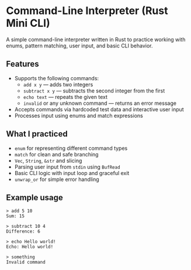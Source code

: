 # Command-Line Interpreter (Rust Mini CLI)

A simple command-line interpreter written in Rust to practice working with enums, pattern matching, user input, and basic CLI behavior.

## Features

- Supports the following commands:
  - `add x y` — adds two integers
  - `subtract x y` — subtracts the second integer from the first
  - `echo text` — repeats the given text
  - `invalid` or any unknown command — returns an error message
- Accepts commands via hardcoded test data and interactive user input
- Processes input using enums and match expressions

## What I practiced

- `enum` for representing different command types
- `match` for clean and safe branching
- `Vec`, `String`, `&str` and slicing
- Parsing user input from `stdin` using `BufRead`
- Basic CLI logic with input loop and graceful exit
- `unwrap_or` for simple error handling

##  Example usage

```text
> add 5 10
Sum: 15

> subtract 10 4
Difference: 6

> echo Hello world!
Echo: Hello world!

> something
Invalid command

